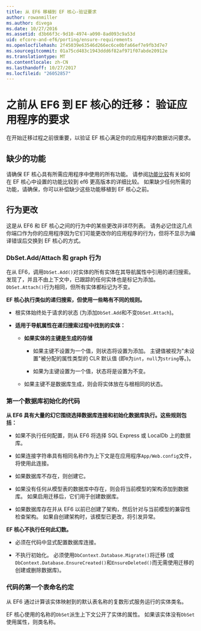 ```yaml
---
title: 从 EF6 移植到 EF 核心-验证要求
author: rowanmiller
ms.author: divega
ms.date: 10/27/2016
ms.assetid: d3b66f3c-9d10-4974-a090-8ad093c9a53d
uid: efcore-and-ef6/porting/ensure-requirements
ms.openlocfilehash: 2f45039e63546d266ec6ce0bfa66ef7e9fb3d7e7
ms.sourcegitcommit: 01a75cd483c1943ddd6f82af971f07abde20912e
ms.translationtype: MT
ms.contentlocale: zh-CN
ms.lasthandoff: 10/27/2017
ms.locfileid: "26052857"
---
```

# <a name="before-porting-from-ef6-to-ef-core-validate-your-applications-requirements"></a>之前从 EF6 到 EF 核心的迁移： 验证应用程序的要求

在开始迁移过程之前很重要，以验证 EF 核心满足你的应用程序的数据访问要求。

## <a name="missing-features"></a>缺少的功能

请确保 EF 核心具有所需应用程序中使用的所有功能。 请参阅[功能比较](../features.md)有关如何在 EF 核心中设置的功能比较到 ef6 更高版本的详细比较。 如果缺少任何所需的功能，请确保，你可以补偿缺少这些功能移植到 EF 核心之前。

## <a name="behavior-changes"></a>行为更改

这是从 EF6 和 EF 核心之间的行为中的某些更改非详尽列表。 请务必记住这几点你端口作为你的应用程序因为它们可能更改你的应用程序的行为，但将不显示为编译错误后交换到 EF 核心的方式。

### <a name="dbsetaddattach-and-graph-behavior"></a>DbSet.Add/Attach 和 graph 行为

在从 EF6，调用`DbSet.Add()`对实体的所有实体在其导航属性中引用的递归搜索。 发现了，并且不由上下文中，已跟踪的任何实体也是标记为添加。 `DbSet.Attach()`行为相同，但所有实体都标记为不变。

**EF 核心执行类似的递归搜索，但使用一些略有不同的规则。**

*  根实体始终处于请求的状态 (为添加`DbSet.Add`和不变`DbSet.Attach`)。

*  **适用于导航属性在递归搜索过程中找到的实体：**

    *  **如果实体的主键是生成的存储**

        * 如果主键不设置为一个值，则状态将设置为添加。 主键值被视为"未设置"被分配的属性类型的 CLR 默认值 (即`0`为`int`，`null`为`string`等。)。

        * 如果为主键设置为一个值，状态将是设置为不变。

    *  如果主键不是数据库生成，则会将实体放在与根相同的状态。

### <a name="code-first-database-initialization"></a>第一个数据库初始化的代码

**从 EF6 具有大量的幻它围绕选择数据库连接和初始化数据库执行。这些规则包括：**

* 如果不执行任何配置，则从 EF6 将选择 SQL Express 或 LocalDb 上的数据库。

* 如果连接字符串具有相同名称作为上下文是在应用程序`App/Web.config`文件，将使用此连接。

* 如果数据库不存在，则创建它。

* 如果没有任何从模型表的数据库中存在，则会将当前模型的架构添加到数据库。 如果启用迁移后，它们用于创建数据库。

* 如果数据库存在并从 EF6 以前已创建了架构，然后针对与当前模型的兼容性检查架构。 如果自创建架构时，该模型已更改，将引发异常。

**EF 核心不执行任何此幻数。**

* 必须在代码中显式配置数据库连接。

* 不执行初始化。 必须使用`DbContext.Database.Migrate()`将迁移 (或`DbContext.Database.EnsureCreated()`和`EnsureDeleted()`而无需使用迁移的创建或删除数据库)。

### <a name="code-first-table-naming-convention"></a>代码的第一个表命名约定

从 EF6 通过计算该实体映射到的默认表名称的复数形式服务运行的实体类名。

EF 核心使用的名称的`DbSet`派生上下文公开了实体的属性。 如果该实体没有`DbSet`使用属性，则类名称。
